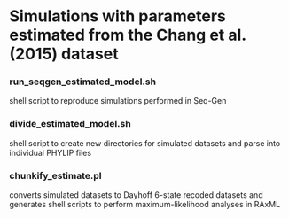 # Simulations with parameters estimated from the Chang et al. (2015) dataset

### run_seqgen_estimated_model.sh
shell script to reproduce simulations performed in Seq-Gen

### divide_estimated_model.sh
shell script to create new directories for simulated datasets and parse into individual PHYLIP files

### chunkify_estimate.pl
converts simulated datasets to Dayhoff 6-state recoded datasets and generates shell scripts to perform maximum-likelihood analyses in RAxML
